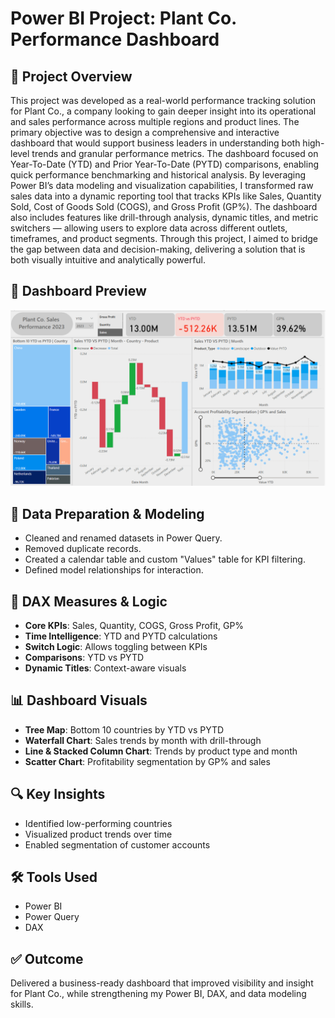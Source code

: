 
# Power BI Project: Plant Co. Performance Dashboard

## 📝 Project Overview
This project was developed as a real-world performance tracking solution for Plant Co., a company looking to gain deeper insight into its operational and sales performance across multiple regions and product lines. The primary objective was to design a comprehensive and interactive dashboard that would support business leaders in understanding both high-level trends and granular performance metrics.
The dashboard focused on Year-To-Date (YTD) and Prior Year-To-Date (PYTD) comparisons, enabling quick performance benchmarking and historical analysis. By leveraging Power BI’s data modeling and visualization capabilities, I transformed raw sales data into a dynamic reporting tool that tracks KPIs like Sales, Quantity Sold, Cost of Goods Sold (COGS), and Gross Profit (GP%).
The dashboard also includes features like drill-through analysis, dynamic titles, and metric switchers — allowing users to explore data across different outlets, timeframes, and product segments. Through this project, I aimed to bridge the gap between data and decision-making, delivering a solution that is both visually intuitive and analytically powerful.

## 📸 Dashboard Preview
![PlantCo Dashboard](PlantCo_Dashboard.png)


## 🔧 Data Preparation & Modeling
- Cleaned and renamed datasets in Power Query.
- Removed duplicate records.
- Created a calendar table and custom "Values" table for KPI filtering.
- Defined model relationships for interaction.

## 📐 DAX Measures & Logic
- **Core KPIs**: Sales, Quantity, COGS, Gross Profit, GP%
- **Time Intelligence**: YTD and PYTD calculations
- **Switch Logic**: Allows toggling between KPIs
- **Comparisons**: YTD vs PYTD
- **Dynamic Titles**: Context-aware visuals

## 📊 Dashboard Visuals
- **Tree Map**: Bottom 10 countries by YTD vs PYTD
- **Waterfall Chart**: Sales trends by month with drill-through
- **Line & Stacked Column Chart**: Trends by product type and month
- **Scatter Chart**: Profitability segmentation by GP% and sales

## 🔍 Key Insights
- Identified low-performing countries
- Visualized product trends over time
- Enabled segmentation of customer accounts

## 🛠 Tools Used
- Power BI
- Power Query
- DAX

## ✅ Outcome
Delivered a business-ready dashboard that improved visibility and insight for Plant Co., while strengthening my Power BI, DAX, and data modeling skills.
